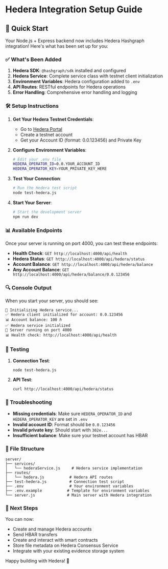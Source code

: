 # Hedera Integration Setup Guide

## 🚀 Quick Start

Your Node.js + Express backend now includes Hedera Hashgraph integration! Here's what has been set up for you:

### ✅ What's Been Added

1. **Hedera SDK**: `@hashgraph/sdk` installed and configured
2. **Hedera Service**: Complete service class with testnet client initialization
3. **Environment Variables**: Hedera configuration added to `.env`
4. **API Routes**: RESTful endpoints for Hedera operations
5. **Error Handling**: Comprehensive error handling and logging

### 🛠️ Setup Instructions

1. **Get Your Hedera Testnet Credentials**:

   - Go to [Hedera Portal](https://portal.hedera.com/)
   - Create a testnet account
   - Get your Account ID (format: 0.0.123456) and Private Key

2. **Configure Environment Variables**:

   ```bash
   # Edit your .env file
   HEDERA_OPERATOR_ID=0.0.YOUR_ACCOUNT_ID
   HEDERA_OPERATOR_KEY=YOUR_PRIVATE_KEY_HERE
   ```

3. **Test Your Connection**:

   ```bash
   # Run the Hedera test script
   node test-hedera.js
   ```

4. **Start Your Server**:
   ```bash
   # Start the development server
   npm run dev
   ```

### 📊 Available Endpoints

Once your server is running on port 4000, you can test these endpoints:

- **Health Check**: `GET http://localhost:4000/api/health`
- **Hedera Status**: `GET http://localhost:4000/api/hedera/status`
- **Account Balance**: `GET http://localhost:4000/api/hedera/balance`
- **Any Account Balance**: `GET http://localhost:4000/api/hedera/balance/0.0.123456`

### 🔍 Console Output

When you start your server, you should see:

```
🔧 Initializing Hedera service...
✅ Hedera client initialized for account: 0.0.123456
📊 Account balance: 100 ℏ
✅ Hedera service initialized
🚀 Server running on port 4000
📊 Health check: http://localhost:4000/api/health
```

### 🧪 Testing

1. **Connection Test**:

   ```bash
   node test-hedera.js
   ```

2. **API Test**:
   ```bash
   curl http://localhost:4000/api/hedera/status
   ```

### 🔧 Troubleshooting

- **Missing credentials**: Make sure `HEDERA_OPERATOR_ID` and `HEDERA_OPERATOR_KEY` are set in `.env`
- **Invalid account ID**: Format should be `0.0.123456`
- **Invalid private key**: Should start with `302e...`
- **Insufficient balance**: Make sure your testnet account has HBAR

### 📁 File Structure

```
server/
├── services/
│   └── hederaService.js     # Hedera service implementation
├── routes/
│   └── hedera.js           # Hedera API routes
├── test-hedera.js          # Connection test script
├── .env                    # Your environment variables
├── .env.example           # Template for environment variables
└── server.js              # Main server with Hedera integration
```

### 🌟 Next Steps

You can now:

- Create and manage Hedera accounts
- Send HBAR transfers
- Create and interact with smart contracts
- Store file metadata on Hedera Consensus Service
- Integrate with your existing evidence storage system

Happy building with Hedera! 🚀
